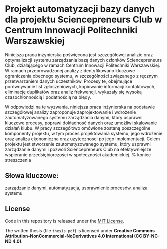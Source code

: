 # Projekt automatyzacji bazy danych dla projektu Sciencepreneurs Club w Centrum Innowacji Politechniki Warszawskiej
Niniejsza praca inżynierska poświęcona jest szczegółowej analizie oraz optymalizacji systemu zarządzania bazą danych członków Sciencepreneurs Club, działającego w ramach Centrum Innowacji Politechniki Warszawskiej. W ramach przeprowadzonej analizy zidentyfikowano kluczowe ograniczenia obecnego systemu, w szczególności związanego z ręcznym przetwarzaniem danych uczestników. Procesy te, obejmujące porównywanie list zgłoszeniowych, kopiowanie informacji kontaktowych, eliminację duplikatów oraz analiz frekwencji, wykazały się wysoką czasochłonnością i podatnością na błędy.

W odpowiedzi na te wyzwania, niniejsza praca inżynierska na podstawie szczegółowej analizy zaproponuje zaprojektowanie i wdrożenie zautomatyzowanego systemu zarządzania danymi, który usprawni kluczowe procesy, poprawi dokładność danych oraz umożliwi skalowanie działań klubu. W pracy szczegółowo omówione zostaną poszczególne komponenty projektu, w tym proces projektowania systemu, jego wdrożenie oraz analiza ekonomiczna oraz użyteczności po jego implementacji. Celem projektu jest stworzenie zautomatyzowanego systemu, który usprawni zarządzanie danymi i pozwoli Sciencepreneurs Club na efektywniejsze wspieranie przedsiębiorczości w społeczności akademickiej.
% koniec streszczenia 

## Słowa kluczowe:
zarządzanie danymi, automatyzacja, usprawnienie procesów, analiza systemu

## License
Code in this repository is released under the [MIT License](LICENSE).

The written thesis (file `thesis.pdf`) is licensed under 
**Creative Commons Attribution-NonCommercial-NoDerivatives 4.0 International (CC BY-NC-ND 4.0)**.

